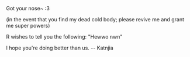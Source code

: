 Got your nose~ :3

(in the event that you find my dead cold body; please revive me and grant me super powers)

R wishes to tell you the following:
"Hewwo nwn"

I hope you're doing better than us.
-- Katnjia
